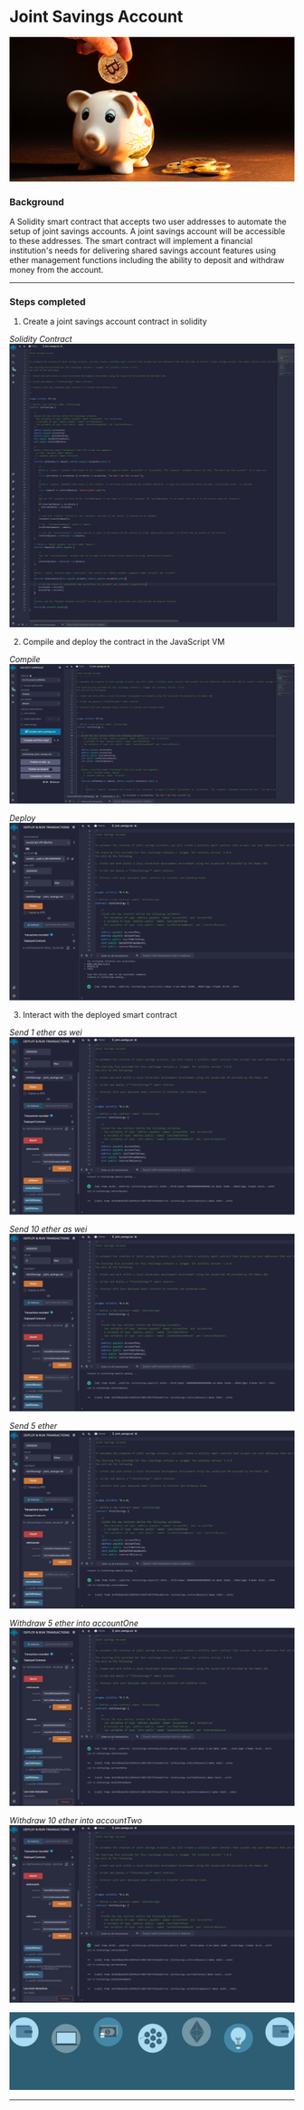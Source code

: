 # Joint Savings Account

![alt=“”](Images/20-5-challenge-image.png)

### Background

A Solidity smart contract that accepts two user addresses to automate the setup of joint savings accounts. A joint savings account will be accessible to these addresses. The smart contract will implement a financial institution's needs for delivering shared savings account features using ether management functions including the ability to deposit and withdraw money from the account.

---

### Steps completed

1. Create a joint savings account contract in solidity

*Solidity Contract*
![Solidity contract](Execution_Results/Solidity_contract.png)

2. Compile and deploy the contract in the JavaScript VM

*Compile*
![Compile](Execution_Results/Compile.PNG)

*Deploy*
![Deploy](Execution_Results/Deploy.PNG)

3. Interact with the deployed smart contract

*Send 1 ether as wei*
![Send 1 ether](Execution_Results/Send_1_ether_as_wei.PNG)

*Send 10 ether as wei*
![Send 10 ether](Execution_Results/Send_10_ether_as_wei.PNG)

*Send 5 ether*
![Send 5 ether](Execution_Results/Send_5_ether.PNG)

*Withdraw 5 ether into accountOne*
![Withdraw 5](Execution_Results/Withdraw_5_ether.PNG)

*Withdraw 10 ether into accountTwo*
![Withdraw 10](Execution_Results/Withdraw_10_ether.PNG)

![Banner](Images/banner.jpg)

---
